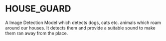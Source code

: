 # HOUSE_GUARD
A Image Detection Model which detects dogs, cats etc. animals which roam around our houses. It detects them and provide a suitable sound to make them ran away from the place. 
